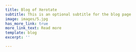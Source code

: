 ```yaml
---
title: Blog of Xerotate
subtitle: This is an optional subtitle for the blog page
image: images/5.jpg
has_more_link: true
more_link_text: Read more
template: blog
excerpt: ''

---
```

